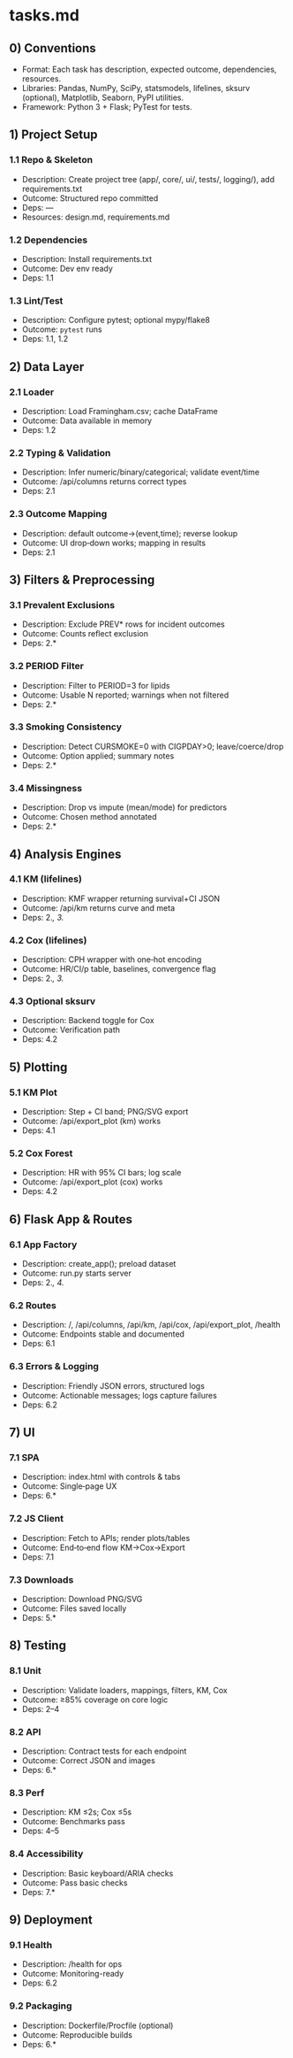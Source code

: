 # tasks.md

## 0) Conventions
- Format: Each task has description, expected outcome, dependencies, resources.
- Libraries: Pandas, NumPy, SciPy, statsmodels, lifelines, sksurv (optional), Matplotlib, Seaborn, PyPI utilities.
- Framework: Python 3 + Flask; PyTest for tests.

## 1) Project Setup
### 1.1 Repo & Skeleton
- Description: Create project tree (app/, core/, ui/, tests/, logging/), add requirements.txt
- Outcome: Structured repo committed
- Deps: —
- Resources: design.md, requirements.md

### 1.2 Dependencies
- Description: Install requirements.txt
- Outcome: Dev env ready
- Deps: 1.1

### 1.3 Lint/Test
- Description: Configure pytest; optional mypy/flake8
- Outcome: `pytest` runs
- Deps: 1.1, 1.2

## 2) Data Layer
### 2.1 Loader
- Description: Load Framingham.csv; cache DataFrame
- Outcome: Data available in memory
- Deps: 1.2

### 2.2 Typing & Validation
- Description: Infer numeric/binary/categorical; validate event/time
- Outcome: /api/columns returns correct types
- Deps: 2.1

### 2.3 Outcome Mapping
- Description: default outcome→(event,time); reverse lookup
- Outcome: UI drop‑down works; mapping in results
- Deps: 2.1

## 3) Filters & Preprocessing
### 3.1 Prevalent Exclusions
- Description: Exclude PREV* rows for incident outcomes
- Outcome: Counts reflect exclusion
- Deps: 2.*

### 3.2 PERIOD Filter
- Description: Filter to PERIOD=3 for lipids
- Outcome: Usable N reported; warnings when not filtered
- Deps: 2.*

### 3.3 Smoking Consistency
- Description: Detect CURSMOKE=0 with CIGPDAY>0; leave/coerce/drop
- Outcome: Option applied; summary notes
- Deps: 2.*

### 3.4 Missingness
- Description: Drop vs impute (mean/mode) for predictors
- Outcome: Chosen method annotated
- Deps: 2.*

## 4) Analysis Engines
### 4.1 KM (lifelines)
- Description: KMF wrapper returning survival+CI JSON
- Outcome: /api/km returns curve and meta
- Deps: 2.*, 3.*

### 4.2 Cox (lifelines)
- Description: CPH wrapper with one‑hot encoding
- Outcome: HR/CI/p table, baselines, convergence flag
- Deps: 2.*, 3.*

### 4.3 Optional sksurv
- Description: Backend toggle for Cox
- Outcome: Verification path
- Deps: 4.2

## 5) Plotting
### 5.1 KM Plot
- Description: Step + CI band; PNG/SVG export
- Outcome: /api/export_plot (km) works
- Deps: 4.1

### 5.2 Cox Forest
- Description: HR with 95% CI bars; log scale
- Outcome: /api/export_plot (cox) works
- Deps: 4.2

## 6) Flask App & Routes
### 6.1 App Factory
- Description: create_app(); preload dataset
- Outcome: run.py starts server
- Deps: 2.*, 4.*

### 6.2 Routes
- Description: /, /api/columns, /api/km, /api/cox, /api/export_plot, /health
- Outcome: Endpoints stable and documented
- Deps: 6.1

### 6.3 Errors & Logging
- Description: Friendly JSON errors, structured logs
- Outcome: Actionable messages; logs capture failures
- Deps: 6.2

## 7) UI
### 7.1 SPA
- Description: index.html with controls & tabs
- Outcome: Single‑page UX
- Deps: 6.*

### 7.2 JS Client
- Description: Fetch to APIs; render plots/tables
- Outcome: End‑to‑end flow KM→Cox→Export
- Deps: 7.1

### 7.3 Downloads
- Description: Download PNG/SVG
- Outcome: Files saved locally
- Deps: 5.*

## 8) Testing
### 8.1 Unit
- Description: Validate loaders, mappings, filters, KM, Cox
- Outcome: ≥85% coverage on core logic
- Deps: 2–4

### 8.2 API
- Description: Contract tests for each endpoint
- Outcome: Correct JSON and images
- Deps: 6.*

### 8.3 Perf
- Description: KM ≤2s; Cox ≤5s
- Outcome: Benchmarks pass
- Deps: 4–5

### 8.4 Accessibility
- Description: Basic keyboard/ARIA checks
- Outcome: Pass basic checks
- Deps: 7.*

## 9) Deployment
### 9.1 Health
- Description: /health for ops
- Outcome: Monitoring-ready
- Deps: 6.2

### 9.2 Packaging
- Description: Dockerfile/Procfile (optional)
- Outcome: Reproducible builds
- Deps: 6.*
